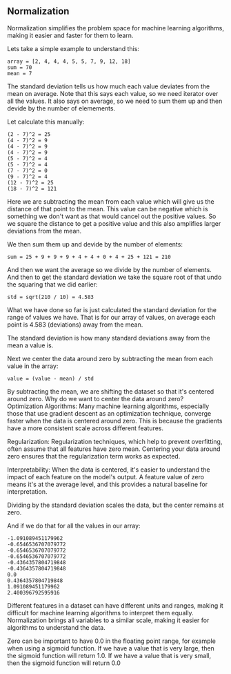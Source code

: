 ## Normalization
Normalization simplifies the problem space for machine learning algorithms,
making it easier and faster for them to learn.

Lets take a simple example to understand this:
```
array = [2, 4, 4, 4, 5, 5, 7, 9, 12, 18]
sum = 70
mean = 7
```
The standard deviation tells us how much each value deviates from the mean on
average. Note that this says each value, so we need iterator over all the
values. It also says on average, so we need to sum them up and then devide by
the number of elemements.

Let calculate this manually:
```
(2 - 7)^2 = 25
(4 - 7)^2 = 9
(4 - 7)^2 = 9
(4 - 7)^2 = 9
(5 - 7)^2 = 4
(5 - 7)^2 = 4
(7 - 7)^2 = 0
(9 - 7)^2 = 4
(12 - 7)^2 = 25
(18 - 7)^2 = 121
```
Here we are subtracting the mean from each value which will give us the distance
of that point to the mean. This value can be negative which is something we
don't want as that would cancel out the positive values. So we square the
distance to get a positive value and this also amplifies larger deviations from
the mean.

We then sum them up and devide by the number of elements:
```
sum = 25 + 9 + 9 + 9 + 4 + 4 + 0 + 4 + 25 + 121 = 210
```
And then we want the average so we divide by the number of elements. 
And then to get the standard deviation we take the square root of that undo
the squaring that we did earlier:
```
std = sqrt(210 / 10) = 4.583
```
What we have done so far is just calculated the standard deviation for the
range of values we have. That is for our array of values, on average each point
is 4.583 (deviations) away from the mean.

The standard deviation is how many standard deviations away from the mean a
value is. 

Next we center the data around zero by subtracting the mean from each value in
the array:
```
value = (value - mean) / std
```
By subtracting the mean, we are shifting the dataset so that it's centered
around zero.
Why do we want to center the data around zero?  
Optimization Algorithms: Many machine learning algorithms, especially those that
use gradient descent as an optimization technique, converge faster when the data
is centered around zero. This is because the gradients have a more consistent
scale across different features.

Regularization: Regularization techniques, which help to prevent overfitting,
often assume that all features have zero mean. Centering your data around zero
ensures that the regularization term works as expected.

Interpretability: When the data is centered, it's easier to understand the
impact of each feature on the model's output. A feature value of zero means it's
at the average level, and this provides a natural baseline for interpretation.

Dividing by the standard deviation scales the data, but the center remains at
zero.

And if we do that for all the values in our array:
```
-1.091089451179962
-0.6546536707079772
-0.6546536707079772
-0.6546536707079772
-0.4364357804719848
-0.4364357804719848
0.0
0.4364357804719848
1.091089451179962
2.400396792595916
```
Different features in a dataset can have different units and ranges, making it
difficult for machine learning algorithms to interpret them equally.
Normalization brings all variables to a similar scale, making it easier for
algorithms to understand the data.

Zero can be important to have 0.0 in the floating point range, for example when
using a sigmoid function. If we have a value that is very large, then the
sigmoid function will return 1.0. If we have a value that is very small, then
the sigmoid function will return 0.0

